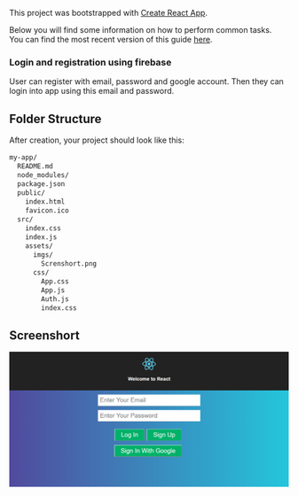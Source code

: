 This project was bootstrapped with [Create React App](https://github.com/facebookincubator/create-react-app).

Below you will find some information on how to perform common tasks.<br>
You can find the most recent version of this guide [here](https://github.com/facebookincubator/create-react-app/blob/master/packages/react-scripts/template/README.md).

### Login and registration using firebase
User can register with email, password and google account. Then they can login into app using this email and password.

## Folder Structure

After creation, your project should look like this:

```
my-app/
  README.md
  node_modules/
  package.json
  public/
    index.html
    favicon.ico
  src/
    index.css
    index.js
    assets/
      imgs/
        Screnshort.png
      css/
        App.css
        App.js
        Auth.js
        index.css

```

## Screenshort

![Screenshort](https://raw.githubusercontent.com/jakarea/react-firebase/master/src/assets/Screenshot_1.png)